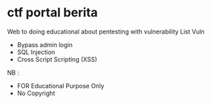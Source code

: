 # ctf portal berita
Web to doing educational about pentesting with vulnerability
List Vuln
- Bypass admin login
- SQL Injection
- Cross Script Scripting (XSS) 

NB : 
- FOR Educational Purpose Only
- No Copyright
